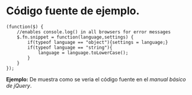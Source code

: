 <script type="text/javascript" src="js/jquery.snippet.js"></script>
<link rel="stylesheet" type="text/css" href="css/jquery.snippet.css" />
<link rel="stylesheet" type="text/css" href="css/style.css" />
<script language="Javascript"  type="text/javascript">
$(function() {
	$("pre").snippet("javascript", {style:'darkness'});
});
</script>


# Código fuente de ejemplo.

	(function($) {
		//enables console.log() in all browsers for error messages
		$.fn.snippet = function(language,settings) {
			if(typeof language == "object"){settings = language;}
			if(typeof language == "string"){
				language = language.toLowerCase();
			}
		}
	});

**Ejemplo:** De muestra como se veria el código fuente en el _manual básico de jQuery_.


